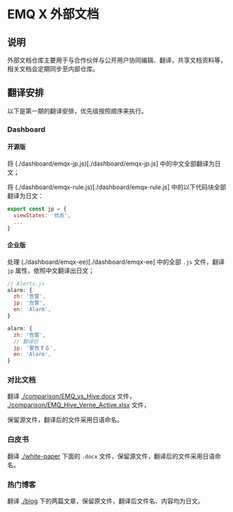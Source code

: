 # EMQ X 外部文档

## 说明

外部文档仓库主要用于与合作伙伴与公开用户协同编辑、翻译，共享文档资料等，相关文档会定期同步至内部仓库。

## 翻译安排

以下是第一期的翻译安排，优先级按照顺序来执行。

### Dashboard

#### 开源版

将 (./dashboard/emqx-jp.js)[./dashboard/emqx-jp.js] 中的中文全部翻译为日文；

将 (./dashboard/emqx-rule.js)[./dashboard/emqx-rule.js] 中的以下代码块全部翻译为日文：

```js
export const jp = {
  viewStates: '状态',
  ...
}
```


#### 企业版

处理 (./dashboard/emqx-ee)[./dashboard/emqx-ee] 中的全部 `.js` 文件，翻译 `jp` 属性，依照中文翻译出日文；

```js
// Alerts.js
alarm: {
  zh: '告警',
  jp: '告警',
  en: 'Alarm',
}

alarm: {
  zh: '告警',
  // 翻译后
  jp: '警告する',
  en: 'Alarm',
}
```

### 对比文档

翻译 [./comparison/EMQ_vs_Hive.docx](./comparison/EMQ_vs_Hive.docx) 文件，
[./comparison/EMQ_Hive_Verne_Active.xlsx](./comparison/EMQ_Hive_Verne_Active.xlsx) 文件，

保留源文件，翻译后的文件采用日语命名。

### 白皮书

翻译 [./white-paper](./white-paper) 下面的 `.docx` 文件，保留源文件，翻译后的文件采用日语命名。


### 热门博客

翻译 [./blog](./blog) 下的两篇文章，保留原文件，翻译后文件名、内容均为日文。